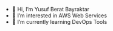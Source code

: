 - 👋 Hi, I’m Yusuf Berat Bayraktar
- 👀 I’m interested in AWS Web Services
- 🌱 I’m currently learning DevOps Tools
